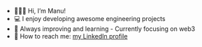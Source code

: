 - 🙋🏼‍♂️ Hi, I’m Manu!
- 💻 I enjoy developing awesome engineering projects
- 🌱 Always improving and learning - Currently focusing on web3
- 💬 How to reach me: [my LinkedIn profile](https://www.linkedin.com/in/manuel-figueira-77389390/) 

<!---
Mfigueira/Mfigueira is a ✨ special ✨ repository because its `README.md` (this file) appears on your GitHub profile.
You can click the Preview link to take a look at your changes.
--->
